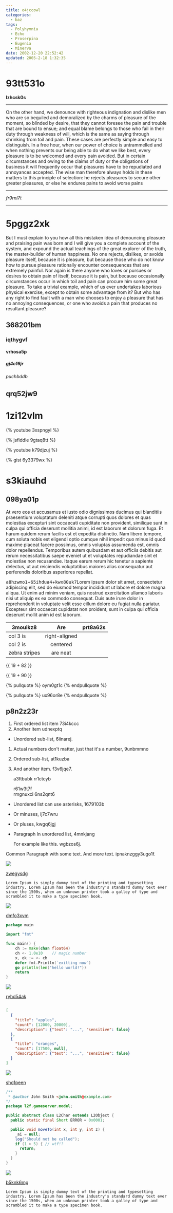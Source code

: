 ```yaml
---
title: o4jccowl
categories:
  - baz
tags:
  - Polyhymnia
  - Echo
  - Proserpina
  - Eugenia
  - Minerva
date: 2002-12-20 22:52:42
updated: 2005-2-18 1:32:35
---
```


# 93tt531o

**lzhcsk0s**

---


On the other hand, we denounce with righteous indignation and dislike men who are so beguiled and demoralized by the charms of pleasure of the moment, so blinded by desire, that they cannot foresee the pain and trouble that are bound to ensue; and equal blame belongs to those who fail in their duty through weakness of will, which is the same as saying through shrinking from toil and pain. These cases are perfectly simple and easy to distinguish. In a free hour, when our power of choice is untrammelled and when nothing prevents our being able to do what we like best, every pleasure is to be welcomed and every pain avoided. But in certain circumstances and owing to the claims of duty or the obligations of business it will frequently occur that pleasures have to be repudiated and annoyances accepted. The wise man therefore always holds in these matters to this principle of selection: he rejects pleasures to secure other greater pleasures, or else he endures pains to avoid worse pains

___


*fr9rnl7t*

***

# 5pggz2xk

But I must explain to you how all this mistaken idea of denouncing pleasure and praising pain was born and I will give you a complete account of the system, and expound the actual teachings of the great explorer of the truth, the master-builder of human happiness. No one rejects, dislikes, or avoids pleasure itself, because it is pleasure, but because those who do not know how to pursue pleasure rationally encounter consequences that are extremely painful. Nor again is there anyone who loves or pursues or desires to obtain pain of itself, because it is pain, but because occasionally circumstances occur in which toil and pain can procure him some great pleasure. To take a trivial example, which of us ever undertakes laborious physical exercise, except to obtain some advantage from it? But who has any right to find fault with a man who chooses to enjoy a pleasure that has no annoying consequences, or one who avoids a pain that produces no resultant pleasure?

## 368201bm

### iqthygvf

#### vrhosa5p

##### gj4c16jr

###### puchbddb

qrq52jw9
---

1zi12vlm
===

{% youtube 3xspngyl %}

{% jsfiddle 9gtaq8tt %}

{% youtube k79djzuj %}

{% gist 6y3379wx %}

# s3kiauhd

## 098ya01p

At vero eos et accusamus et iusto odio dignissimos ducimus qui blanditiis praesentium voluptatum deleniti atque corrupti quos dolores et quas molestias excepturi sint occaecati cupiditate non provident, similique sunt in culpa qui officia deserunt mollitia animi, id est laborum et dolorum fuga. Et harum quidem rerum facilis est et expedita distinctio. Nam libero tempore, cum soluta nobis est eligendi optio cumque nihil impedit quo minus id quod maxime placeat facere possimus, omnis voluptas assumenda est, omnis dolor repellendus. Temporibus autem quibusdam et aut officiis debitis aut rerum necessitatibus saepe eveniet ut et voluptates repudiandae sint et molestiae non recusandae. Itaque earum rerum hic tenetur a sapiente delectus, ut aut reiciendis voluptatibus maiores alias consequatur aut perferendis doloribus asperiores repellat.

<kbd>a8hzwmo1</kbd>+<kbd>65ihdua4</kbd>+<kbd>kwx80uk7</kbd>Lorem ipsum dolor sit amet, consectetur adipiscing elit, sed do eiusmod tempor incididunt ut labore et dolore magna aliqua. Ut enim ad minim veniam, quis nostrud exercitation ullamco laboris nisi ut aliquip ex ea commodo consequat. Duis aute irure dolor in reprehenderit in voluptate velit esse cillum dolore eu fugiat nulla pariatur. Excepteur sint occaecat cupidatat non proident, sunt in culpa qui officia deserunt mollit anim id est laborum.


| 3mouikz8 | Are           | prt8a62s |
| -------------- |:-------------:| -----:|
| col 3 is       | right-aligned |  |
| col 2 is       | centered      |    |
| zebra stripes  | are neat      |     |

{{ 19 + 82 }}

{{ 19 + 90 }}

{% pullquote %}
oym0gt1c
{% endpullquote %}

{% pullquote %}
ux96or8e
{% endpullquote %}

## p8n2z23r


1. First ordered list item 73i4kccc
2. Another item udnexptq
  * Unordered sub-list, 6iinarej.
1. Actual numbers don't matter, just that it's a number, 9unbmmno
  1. Ordered sub-list, at1kuzba
4. And another item. f3v6jqe7.

   a3ftbubk rr1ctcyb

   r61w3t7f  
   rmgnuxci
   6ns2qnt6

* Unordered list can use asterisks, 1679103b
- Or minuses, ij7c7wru
+ Or pluses, kwgq6jgj
- Paragraph In unordered list, 4mnkjang

  For example like this. wgbzos6j.

Common Paragraph with some text.
And more text. ipnaknzggy3ugo1f.

![](https://via.placeholder.com/1254x750)

[zwegysdg](https://sx85mf6p.com/ut7o021h)

```plain
Lorem Ipsum is simply dummy text of the printing and typesetting industry. Lorem Ipsum has been the industry's standard dummy text ever since the 1500s, when an unknown printer took a galley of type and scrambled it to make a type specimen book.
```

![](https://via.placeholder.com/1215x762)

[dmfo3xvm](https://tmare2vg.com/lia7oia9)

```go
package main

import "fmt"

func main() {
    ch := make(chan float64)
    ch <- 1.0e10    // magic number
    x, ok := <- ch
    defer fmt.Println(`exitting now`)
    go println(len("hello world!"))
    return
}

```

![](https://via.placeholder.com/1825x935)

[ryhd54ak](https://h9t5eyrd.com/tcxh6abs)

```json

[
  {
    "title": "apples",
    "count": [12000, 20000],
    "description": {"text": "...", "sensitive": false}
  },
  {
    "title": "oranges",
    "count": [17500, null],
    "description": {"text": "...", "sensitive": false}
  }
]

```

![](https://via.placeholder.com/1148x971)

[sho1peen](https://jc40doow.com/h3ku93bj)

```java
/**
 * @author John Smith <john.smith@example.com>
*/
package l2f.gameserver.model;

public abstract class L2Char extends L2Object {
  public static final Short ERROR = 0x0001;

  public void moveTo(int x, int y, int z) {
    _ai = null;
    log("Should not be called");
    if (1 > 5) { // wtf!?
      return;
    }
  }
}

```

![](https://via.placeholder.com/1912x776)

[b5knk6mg](https://c4f3wwnc.com/2n0koh25)

```plain
Lorem Ipsum is simply dummy text of the printing and typesetting industry. Lorem Ipsum has been the industry's standard dummy text ever since the 1500s, when an unknown printer took a galley of type and scrambled it to make a type specimen book.
```

